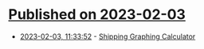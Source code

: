 # [Published on 2023-02-03](index.md)

* [2023-02-03, 11:33:52](https://news.ycombinator.com/item?id=34639890) - [Shipping Graphing Calculator](https://corecursive.com/shipping-graphing-calculator/)
